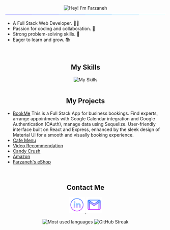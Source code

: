<div align="center">
  <div>
    <img src="https://readme-typing-svg.demolab.com?font=Operator+Mono&size=37&duration=2800&pause=2000&center=true&vCenter=true&width=900&height=50&lines=Hey%2C+I'm+Farzaneh! 👋;Welcome+to+my+Profile! 🌟" alt="Hey! I'm Farzaneh">
    <img src="./assets/line.gif">
  </div>

  <div>
    <ul align="left">
      <li>A Full Stack Web Developer. 👩‍💻</li>
      <li>Passion for coding and collaboration. 🤝</li>
      <li>Strong problem-solving skills. 🧩</li>
      <li>Eager to learn and grow. 📚</li>
    </ul>
  </div>

  <br/>
  <div>
    <h2>My Skills</h2>
    <img src="https://skillicons.dev/icons?i=react,nodejs,express,sequelize,postgres,postman,js,tailwind,materialui,git,github,html,css" alt="My Skills" />
  </div>

  <br/>
  <div>
    <h2>My Projects</h2>
    <ul align="left">
      <li><a href="https://starter-kit-all6.onrender.com" target="_blank">BookMe</a><span> This is a Full Stack App for business bookings. Find experts, arrange appointments with Google Calendar integration and Google Authentication (OAuth), manage data using Sequelize. User-friendly interface built on React and Express, enhanced by the sleek design of Material UI for a smooth and visually booking experience.</span></li>
      <li><a href="https://teamwork-cafe-menu.netlify.app" target="_blank">Cafe Menu</a></li>
      <li><a href="https://farzaneh-haghani-video-recommendation.netlify.app" target="_blank">Video Recommendation</a></li>
      <li><a href="https://teamwork-candycrush.netlify.app" target="_blank">Candy Crush</a></li>
      <li><a href="https://london9-amazon-clone-50-react-project.netlify.app" target="_blank">Amazon</a></li>
      <li><a href="https://cyf-farzaneh-haghani-amazon.netlify.app" target="_blank">Farzaneh's eShop</a></li>  
  </div>
  
  <br/>
  <div>
    <h2>Contact Me</h2>
    <a href="https://www.linkedin.com/in/farzaneh-haghani/" target="_blank">
      <img alt="linkedin logo" height="50" width="50" src="./assets/linkedin.png"/>
    </a>
    <a href="mailto:farzaneh.haghani@gmail.com" target="_blank">
      <img alt="gmail logo" height="50" width="50" src="assets/gmail.png" />
    </a>
  </div>

  <br/>
  <img src="https://github-readme-stats2-olive.vercel.app/api/top-langs/?username=farzaneh-haghani&langs_count=6&card_width=500&bg_color=000000&text_color=0079fa&hide_border=true&layout=compact" alt="Most used languages">

  <img src="https://streak-stats.demolab.com/?user=farzaneh-haghani&theme=highcontrast" alt="GitHub Streak">
</div>
